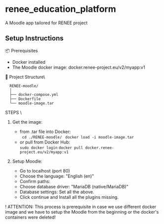 # renee_education_platform
A Moodle app tailored for RENEE project

## Setup Instructions

📦 Prerequisites
- Docker installed
- The Moodle docker image: docker.renee-project.eu/v2/myapp:v1

📁 Project Structure\

      RENEE-moodle/ 
      │ 
      ├── docker-compose.yml 
      ├── Dockerfile 
      └── moodle-image.tar 
 
STEPS \
 
 1. Get the image: 
      - from .tar file into Docker: \
            ``` cd ./RENEE-moodle/``` 
            ``` docker load -i moodle-image.tar``` 
      - or pull from Docker Hub: \
            ```sudo docker login``` 
            ```docker pull docker.renee-project.eu/v2/myapp:v1``` 
 
3. Setup Moodle:
      - Go to localhost (port 80)
      - Choose the language: "English (en)"
      - Confirm paths: 
      - Choose database driver: "MariaDB (native/MariaDB)"
      - Database settings: Set all the above.
      - Click continue and Install all the plugins missing.
 
! ATTENTION: This process is prerequisite in case we use different docker image and we have to setup the Moodle from the beginning or the docker's containers were deleted!
 
